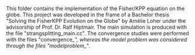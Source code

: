 This folder contains the implementation of the Fisher/KPP equation on the globe. This project was developed in the frame of a Bachelor thesis "Solving the FisherKPP Evolution on the Globe" by Amélie Loher under the advisorship of Prof. Dr. Ralf Hiptmair. The main simulation is produced with the file "strangsplitting_main.cc". The convergence studies were performed with the files "convergence_*", whereas the model problem was considered through the files "modelproblem_*".

